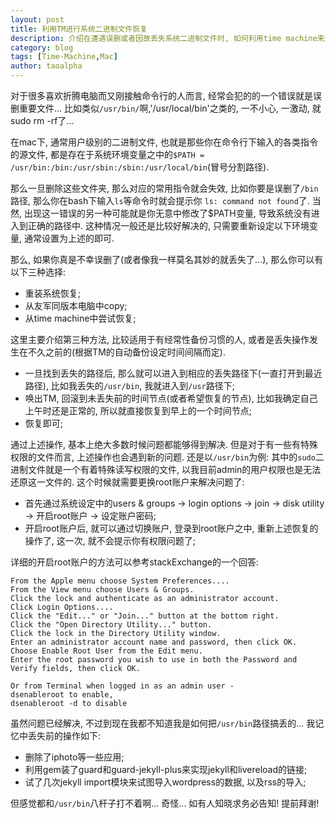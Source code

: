```yaml
---
layout: post
title: 利用TM进行系统二进制文件恢复
description: 介绍在遭遇误删或者因故丢失系统二进制文件时, 如何利用time machine来进行恢复, 尤其是对一些有特殊权限的二进制文件的恢复.
category: blog
tags: [Time-Machine,Mac]
author: taoalpha
---
```


对于很多喜欢折腾电脑而又刚接触命令行的人而言, 经常会犯的的一个错误就是误删重要文件... 比如类似`/usr/bin/`啊,'/usr/local/bin'之类的, 一不小心, 一激动, 就sudo rm -rf了... 

在mac下, 通常用户级别的二进制文件, 也就是那些你在命令行下输入的各类指令的源文件, 都是存在于系统环境变量之中的`$PATH = /usr/bin:/bin:/usr/sbin:/sbin:/usr/local/bin`(冒号分割路径).

那么一旦删除这些文件夹, 那么对应的常用指令就会失效, 比如你要是误删了`/bin`路径, 那么你在bash下输入`ls`等命令时就会提示你 `ls: command not found`了. 当然, 出现这一错误的另一种可能就是你无意中修改了$PATH变量, 导致系统没有进入到正确的路径中. 这种情况一般还是比较好解决的, 只需要重新设定以下环境变量, 通常设置为上述的即可.

那么, 如果你真是不幸误删了(或者像我一样莫名其妙的就丢失了...), 那么你可以有以下三种选择:

- 重装系统恢复;
- 从友军同版本电脑中copy;
- 从time machine中尝试恢复;

这里主要介绍第三种方法, 比较适用于有经常性备份习惯的人, 或者是丢失操作发生在不久之前的(根据TM的自动备份设定时间间隔而定).

- 一旦找到丢失的路径后, 那么就可以进入到相应的丢失路径下(一直打开到最近路径), 比如我丢失的`/usr/bin`, 我就进入到`/usr`路径下;
- 唤出TM, 回滚到未丢失前的时间节点(或者希望恢复的节点), 比如我确定自己上午时还是正常的, 所以就直接恢复到早上的一个时间节点;
- 恢复即可;

通过上述操作, 基本上绝大多数时候问题都能够得到解决. 但是对于有一些有特殊权限的文件而言, 上述操作也会遇到新的问题. 还是以`/usr/bin`为例: 其中的`sudo`二进制文件就是一个有着特殊读写权限的文件, 以我目前admin的用户权限也是无法还原这一文件的. 这个时候就需要更换root账户来解决问题了:

- 首先通过系统设定中的users & groups -> login options -> join -> disk utility -> 开启root账户 -> 设定账户密码;
- 开启root账户后, 就可以通过切换账户, 登录到root账户之中, 重新上述恢复的操作了, 这一次, 就不会提示你有权限问题了;

详细的开启root账户的方法可以参考stackExchange的一个回答:

    From the Apple menu choose System Preferences....
    From the View menu choose Users & Groups.
    Click the lock and authenticate as an administrator account.
    Click Login Options....
    Click the "Edit..." or "Join..." button at the bottom right.
    Click the "Open Directory Utility..." button.
    Click the lock in the Directory Utility window.
    Enter an administrator account name and password, then click OK.
    Choose Enable Root User from the Edit menu.
    Enter the root password you wish to use in both the Password and Verify fields, then click OK.
    
    Or from Terminal when logged in as an admin user -
    dsenableroot to enable,
    dsenableroot -d to disable

虽然问题已经解决, 不过到现在我都不知道我是如何把`/usr/bin`路径搞丢的... 我记忆中丢失前的操作如下:

- 删除了iphoto等一些应用;
- 利用gem装了guard和guard-jekyll-plus来实现jekyll和livereload的链接;
- 试了几次jekyll import模块来试图导入wordpress的数据, 以及rss的导入;

但感觉都和`/usr/bin`八杆子打不着啊... 奇怪... 如有人知晓求务必告知! 提前拜谢!

[TaoAlpha]:    http://zzgary.info "TaoAlpha"
